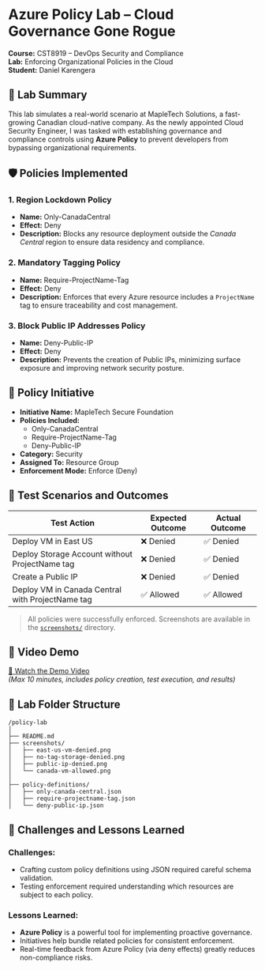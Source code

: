 # Azure Policy Lab – Cloud Governance Gone Rogue  
**Course:** CST8919 – DevOps Security and Compliance  
**Lab:** Enforcing Organizational Policies in the Cloud  
**Student:** Daniel Karengera  

## 🎯 Lab Summary  
This lab simulates a real-world scenario at MapleTech Solutions, a fast-growing Canadian cloud-native company. As the newly appointed Cloud Security Engineer, I was tasked with establishing governance and compliance controls using **Azure Policy** to prevent developers from bypassing organizational requirements.

## 🛡️ Policies Implemented

### 1. **Region Lockdown Policy**
- **Name:** Only-CanadaCentral  
- **Effect:** Deny  
- **Description:** Blocks any resource deployment outside the *Canada Central* region to ensure data residency and compliance.

### 2. **Mandatory Tagging Policy**
- **Name:** Require-ProjectName-Tag  
- **Effect:** Deny  
- **Description:** Enforces that every Azure resource includes a `ProjectName` tag to ensure traceability and cost management.

### 3. **Block Public IP Addresses Policy**
- **Name:** Deny-Public-IP  
- **Effect:** Deny  
- **Description:** Prevents the creation of Public IPs, minimizing surface exposure and improving network security posture.

## 🧩 Policy Initiative

- **Initiative Name:** MapleTech Secure Foundation  
- **Policies Included:**  
  - Only-CanadaCentral  
  - Require-ProjectName-Tag  
  - Deny-Public-IP  
- **Category:** Security  
- **Assigned To:** Resource Group  
- **Enforcement Mode:** Enforce (Deny)

## 🚀 Test Scenarios and Outcomes

| Test Action                                      | Expected Outcome | Actual Outcome |
|--------------------------------------------------|------------------|----------------|
| Deploy VM in East US                             | ❌ Denied         | ✅ Denied       |
| Deploy Storage Account without ProjectName tag   | ❌ Denied         | ✅ Denied       |
| Create a Public IP                               | ❌ Denied         | ✅ Denied       |
| Deploy VM in Canada Central with ProjectName tag | ✅ Allowed        | ✅ Allowed      |

> All policies were successfully enforced. Screenshots are available in the [`screenshots/`](./screenshots/) directory.

## 🎥 Video Demo  
[🔗 Watch the Demo Video](https://your-demo-video-link.com)  
*(Max 10 minutes, includes policy creation, test execution, and results)*

## 📁 Lab Folder Structure  
```
/policy-lab
│
├── README.md
├── screenshots/
│   ├── east-us-vm-denied.png
│   ├── no-tag-storage-denied.png
│   ├── public-ip-denied.png
│   └── canada-vm-allowed.png
│
├── policy-definitions/
│   ├── only-canada-central.json
│   ├── require-projectname-tag.json
│   └── deny-public-ip.json
```

## 🧠 Challenges and Lessons Learned

### Challenges:
- Crafting custom policy definitions using JSON required careful schema validation.
- Testing enforcement required understanding which resources are subject to each policy.

### Lessons Learned:
- **Azure Policy** is a powerful tool for implementing proactive governance.
- Initiatives help bundle related policies for consistent enforcement.
- Real-time feedback from Azure Policy (via deny effects) greatly reduces non-compliance risks.
